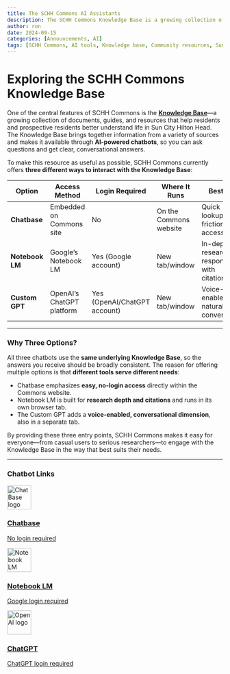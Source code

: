 ```yaml
---
title: The SCHH Commons AI Assistants
description: The SCHH Commons Knowledge Base is a growing collection of resources about life in Sun City Hilton Head, accessible through three AI chatbots—Chatbase, Notebook LM, and Custom GPT—that all use the same information but offer different ways to interact with it.
author: ron
date: 2024-09-15
categories: [Announcements, AI]
tags: [SCHH Commons, AI tools, Knowledge base, Community resources, Sun City Hilton Head]
---
```


# Exploring the SCHH Commons Knowledge Base  

One of the central features of SCHH Commons is the **[Knowledge Base](/kb)**—a growing collection of documents, guides, and resources that help residents and prospective residents better understand life in Sun City Hilton Head. The Knowledge Base brings together information from a variety of sources and makes it available through **AI-powered chatbots**, so you can ask questions and get clear, conversational answers.  

To make this resource as useful as possible, SCHH Commons currently offers **three different ways to interact with the Knowledge Base**:  

| Option       | Access Method | Login Required | Where It Runs | Best For |
|--------------|--------------|----------------|---------------|----------|
| **Chatbase** | Embedded on Commons site | No | On the Commons website | Quick lookups, frictionless access |
| **Notebook LM** | Google’s Notebook LM | Yes (Google account) | New tab/window | In-depth research, responses with citations |
| **Custom GPT** | OpenAI’s ChatGPT platform | Yes (OpenAI/ChatGPT account) | New tab/window | Voice-enabled, natural conversation |

---

### Why Three Options?  
All three chatbots use the **same underlying Knowledge Base**, so the answers you receive should be broadly consistent. The reason for offering multiple options is that **different tools serve different needs**:  

- Chatbase emphasizes **easy, no-login access** directly within the Commons website.  
- Notebook LM is built for **research depth and citations** and runs in its own browser tab.  
- The Custom GPT adds a **voice-enabled, conversational dimension**, also in a separate tab.  

By providing these three entry points, SCHH Commons makes it easy for everyone—from casual users to serious researchers—to engage with the Knowledge Base in the way that best suits their needs.  

---

### Chatbot Links

<section class="resources-section">
    
  <div class="row">
    <div class="col-md-4 mb-4">
      <article class="card h-100">
        <a href="/chatbot" class="text-decoration-none">
          <div class="card-body text-center">
            <div class="mb-3">
              <!-- <i class="fas fa-robot fa-3x text-primary"></i> -->
              <img src="{{ '/assets/img/chatbase.jpg' | relative_url }}" style="height:4em; width: auto;" class="no-lightbox" alt="ChatBase logo"/>
            </div>
            <h3 class="card-title h5 mb-3">Chatbase</h3>
            <p class="card-text text-muted">No login required</p>
          </div>
        </a>
      </article>
    </div>
    <div class="col-md-4 mb-4">
      <article class="card h-100">
        <a href="https://notebooklm.google.com/notebook/0f446377-e804-4d34-baad-9c1b5676c437" class="text-decoration-none" target="_blank">
          <div class="card-body text-center">
            <div class="mb-3">
              <img src="{{ '/assets/img/notebooklm.svg' | relative_url }}" style="height:4em; width: auto;" class="no-lightbox" alt="Notebook LM logo"/>
            </div>
            <h3 class="card-title h5 mb-3">Notebook LM</h3>
            <p class="card-text text-muted">Google login required</p>
          </div>
        </a>
      </article>
    </div>
    <div class="col-md-4 mb-4">
      <article class="card h-100">
        <a href="https://chatgpt.com/g/g-6760d0e55ff481918057b4697385a94e-sun-city-hilton-head?model=gpt-5" class="text-decoration-none" target="_blank">
          <div class="card-body text-center">
            <div class="mb-3">
              <!-- <i class="fas fa-robot fa-3x text-primary"></i> -->
              <img src="{{ '/assets/img/openai.svg' | relative_url }}" style="height:4em; width: auto;" class="no-lightbox" alt="OpenAI logo"/>
            </div>
            <h3 class="card-title h5 mb-3">ChatGPT</h3>
            <p class="card-text text-muted">ChatGPT login required</p>
          </div>
        </a>
      </article>
    </div>

  </div>

</section>
